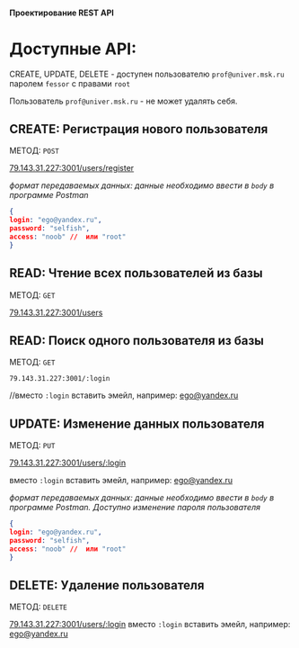 #### Проектирование REST API


Доступные API:
=====


CREATE, UPDATE, DELETE - доступен пользователю `prof@univer.msk.ru` паролем `fessor` с правами `root`

Пользователь `prof@univer.msk.ru` - не может удалять себя.

CREATE: Регистрация нового пользователя
-----------------------------

МЕТОД: `POST` 

[79.143.31.227:3001/users/register](http://79.143.31.227:3001/users/register)

*формат передаваемых данных:*
*данные необходимо ввести в  `body` в программе Postman*
```json
{
login: "ego@yandex.ru",
password: "selfish",
access: "noob" //  или "root" 
}
```

READ: Чтение всех пользователей из базы
---------------------------------

МЕТОД: `GET`

[79.143.31.227:3001/users](http://79.143.31.227:3001/users) 

READ: Поиск одного пользователя из базы
---------------------------------
МЕТОД: `GET`

`79.143.31.227:3001/:login` 

//вместо `:login` вставить эмейл, например: ego@yandex.ru

UPDATE: Изменение данных пользователя
-----------------------------
МЕТОД: `PUT`

[79.143.31.227:3001/users/:login](http://79.143.31.227:3001/users/)

вместо `:login` вставить эмейл, например: ego@yandex.ru

*формат передаваемых данных:*
*данные необходимо ввести в  `body` в программе Postman. Доступно изменение пароля пользователя*

```json
{
login: "ego@yandex.ru",
password: "selfish", 
access: "noob" //  или "root" 
}
```

DELETE: Удаление пользователя
---------------
МЕТОД: `DELETE`

[79.143.31.227:3001/users/:login](http://79.143.31.227:3001/users/)
вместо `:login` вставить эмейл, например: ego@yandex.ru
